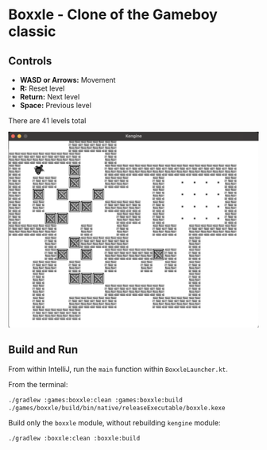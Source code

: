 # Boxxle - Clone of the Gameboy classic

## Controls

- **WASD or Arrows:** Movement
- **R:** Reset level
- **Return:** Next level
- **Space:** Previous level

There are 41 levels total

<img src="https://raw.githubusercontent.com/kennycason/kengine/refs/heads/main/boxxle/screenshot.png" />

## Build and Run

From within IntelliJ, run the `main` function within `BoxxleLauncher.kt`.

From the terminal:

```shell
./gradlew :games:boxxle:clean :games:boxxle:build
./games/boxxle/build/bin/native/releaseExecutable/boxxle.kexe
```


Build only the `boxxle` module, without rebuilding `kengine` module:

```shell
./gradlew :boxxle:clean :boxxle:build
```